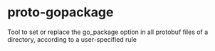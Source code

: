 # proto-gopackage
Tool to set or replace the go_package option in all protobuf files of a directory, according to a user-specified rule
